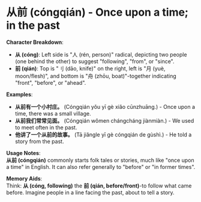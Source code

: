 # **从前 (cóngqián) - Once upon a time; in the past**

**Character Breakdown**:  
- **从 (cóng)**: Left side is "人 (rén, person)" radical, depicting two people (one behind the other) to suggest "following", "from", or "since".  
- **前 (qián)**: Top is "刂 (dāo, knife)" on the right, left is "月 (yuè, moon/flesh)", and bottom is "舟 (zhōu, boat)"-together indicating "front", "before", or "ahead".

**Examples**:  
- **从前有一个小村庄。** (Cóngqián yǒu yī gè xiǎo cūnzhuāng.) - Once upon a time, there was a small village.  
- **从前我们常常见面。** (Cóngqián wǒmen chángcháng jiànmiàn.) - We used to meet often in the past.  
- **他讲了一个从前的故事。** (Tā jiǎngle yī gè cóngqián de gùshì.) - He told a story from the past.

**Usage Notes**:  
**从前 (cóngqián)** commonly starts folk tales or stories, much like "once upon a time" in English. It can also refer generally to "before" or "in former times".

**Memory Aids**:  
Think: **从 (cóng, following)** the **前 (qián, before/front)**-to follow what came before. Imagine people in a line facing the past, about to tell a story.